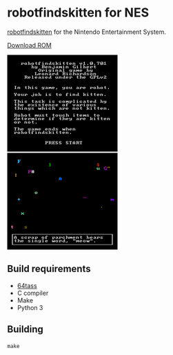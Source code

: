 # robotfindskitten for NES

[robotfindskitten](http://robotfindskitten.org/) for the Nintendo
Entertainment System.

[Download ROM](https://github.com/bgilbert/rfknes/releases/download/v1.0/rfk-1.0.nes)

![Title screen](doc/title.png)
![Gameplay screenshot](doc/gameplay.png)

## Build requirements

- [64tass](http://tass64.sourceforge.net/)
- C compiler
- Make
- Python 3

## Building

```
make
```
